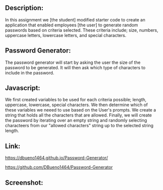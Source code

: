 ## Description:

In this assignment we [the student] modified starter code to create an application that enabled employees [the user] to generate random passwords based on criteria selected. These criteria include; size, numbers, uppercase letters, lowercase letters, and special characters.

## Password Generator:

The password generator will start by asking the user the size of the password to be generated. It will then ask which type of characters to include in the password.

## Javascript:

We first created variables to be used for each criteria possible; length, uppercase, lowercase, special characters. We then determine which of these variables we neeed to use based on the User's prompts. We create a string that holds all the characters that are allowed. Finally, we will create the password by iterating over an empty string and randomly selecting characteers from our "allowed characters" string up to the selected string length. 
## Link:
https://dbueno1464.github.io/Password-Generator/

https://github.com/DBueno1464/Password-Generator

## Screenshot:

